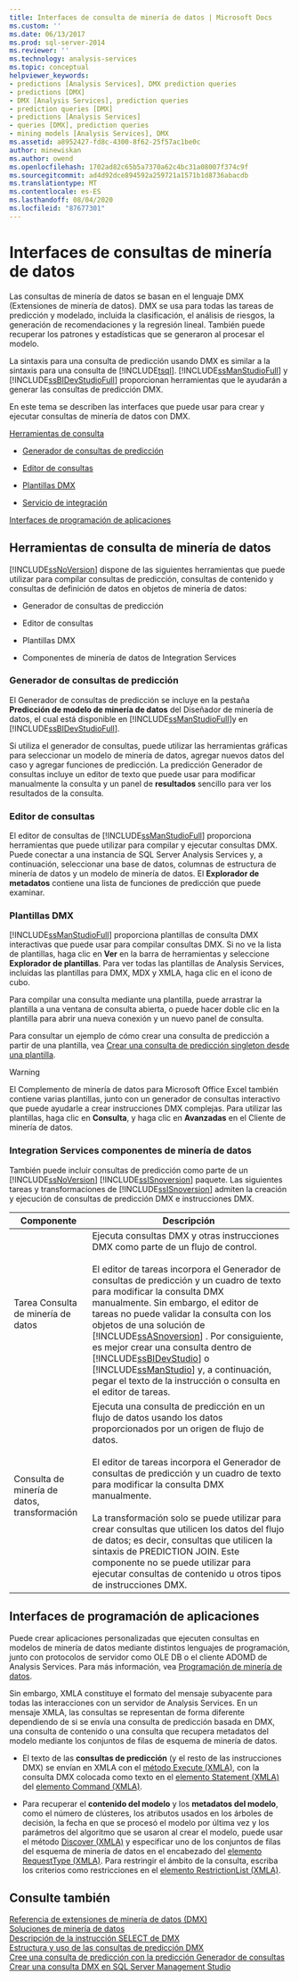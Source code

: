 ```yaml
---
title: Interfaces de consulta de minería de datos | Microsoft Docs
ms.custom: ''
ms.date: 06/13/2017
ms.prod: sql-server-2014
ms.reviewer: ''
ms.technology: analysis-services
ms.topic: conceptual
helpviewer_keywords:
- predictions [Analysis Services], DMX prediction queries
- predictions [DMX]
- DMX [Analysis Services], prediction queries
- prediction queries [DMX]
- predictions [Analysis Services]
- queries [DMX], prediction queries
- mining models [Analysis Services], DMX
ms.assetid: a8952427-fd8c-4300-8f62-25f57ac1be0c
author: minewiskan
ms.author: owend
ms.openlocfilehash: 1702ad82c65b5a7370a62c4bc31a08007f374c9f
ms.sourcegitcommit: ad4d92dce894592a259721a1571b1d8736abacdb
ms.translationtype: MT
ms.contentlocale: es-ES
ms.lasthandoff: 08/04/2020
ms.locfileid: "87677301"
---
```

# <a name="data-mining-query-interfaces"></a>Interfaces de consultas de minería de datos
  Las consultas de minería de datos se basan en el lenguaje DMX (Extensiones de minería de datos). DMX se usa para todas las tareas de predicción y modelado, incluida la clasificación, el análisis de riesgos, la generación de recomendaciones y la regresión lineal. También puede recuperar los patrones y estadísticas que se generaron al procesar el modelo.  
  
 La sintaxis para una consulta de predicción usando DMX es similar a la sintaxis para una consulta de [!INCLUDE[tsql](../../includes/tsql-md.md)]. [!INCLUDE[ssManStudioFull](../../includes/ssmanstudiofull-md.md)] y [!INCLUDE[ssBIDevStudioFull](../../includes/ssbidevstudiofull-md.md)] proporcionan herramientas que le ayudarán a generar las consultas de predicción DMX.  
  
 En este tema se describen las interfaces que puede usar para crear y ejecutar consultas de minería de datos con DMX.  
  
 [Herramientas de consulta](#bkmk_Tools)  
  
-   [Generador de consultas de predicción](#bkmk_Builder)  
  
-   [Editor de consultas](#bkmk_QueryEditor)  
  
-   [Plantillas DMX](#bkmk_Templates)  
  
-   [Servicio de integración](#bkmk_SSIS)  
  
 [Interfaces de programación de aplicaciones](#bkmk_API)  
  
##  <a name="data-mining-query-tools"></a><a name="bkmk_Tools"></a>Herramientas de consulta de minería de datos  
 [!INCLUDE[ssNoVersion](../../includes/ssnoversion-md.md)] dispone de las siguientes herramientas que puede utilizar para compilar consultas de predicción, consultas de contenido y consultas de definición de datos en objetos de minería de datos:  
  
-   Generador de consultas de predicción  
  
-   Editor de consultas  
  
-   Plantillas DMX  
  
-   Componentes de minería de datos de Integration Services  
  
###  <a name="prediction-query-builder"></a><a name="bkmk_Builder"></a>Generador de consultas de predicción  
 El Generador de consultas de predicción se incluye en la pestaña **Predicción de modelo de minería de datos** del Diseñador de minería de datos, el cual está disponible en [!INCLUDE[ssManStudioFull](../../includes/ssmanstudiofull-md.md)]y en [!INCLUDE[ssBIDevStudioFull](../../includes/ssbidevstudiofull-md.md)].  
  
 Si utiliza el generador de consultas, puede utilizar las herramientas gráficas para seleccionar un modelo de minería de datos, agregar nuevos datos del caso y agregar funciones de predicción. La predicción Generador de consultas incluye un editor de texto que puede usar para modificar manualmente la consulta y un panel de **resultados** sencillo para ver los resultados de la consulta.  
  
###  <a name="query-editor"></a><a name="bkmk_QueryEditor"></a>Editor de consultas  
 El editor de consultas de [!INCLUDE[ssManStudioFull](../../includes/ssmanstudiofull-md.md)] proporciona herramientas que puede utilizar para compilar y ejecutar consultas DMX. Puede conectar a una instancia de SQL Server Analysis Services y, a continuación, seleccionar una base de datos, columnas de estructura de minería de datos y un modelo de minería de datos. El **Explorador de metadatos** contiene una lista de funciones de predicción que puede examinar.  
  
###  <a name="dmx-templates"></a><a name="bkmk_Templates"></a>Plantillas DMX  
 [!INCLUDE[ssManStudioFull](../../includes/ssmanstudiofull-md.md)] proporciona plantillas de consulta DMX interactivas que puede usar para compilar consultas DMX. Si no ve la lista de plantillas, haga clic en **Ver** en la barra de herramientas y seleccione **Explorador de plantillas**. Para ver todas las plantillas de Analysis Services, incluidas las plantillas para DMX, MDX y XMLA, haga clic en el icono de cubo.  
  
 Para compilar una consulta mediante una plantilla, puede arrastrar la plantilla a una ventana de consulta abierta, o puede hacer doble clic en la plantilla para abrir una nueva conexión y un nuevo panel de consulta.  
  
 Para consultar un ejemplo de cómo crear una consulta de predicción a partir de una plantilla, vea [Crear una consulta de predicción singleton desde una plantilla](create-a-singleton-prediction-query-from-a-template.md).  
  
> [!WARNING]  
>  El Complemento de minería de datos para Microsoft Office Excel también contiene varias plantillas, junto con un generador de consultas interactivo que puede ayudarle a crear instrucciones DMX complejas. Para utilizar las plantillas, haga clic en **Consulta**, y haga clic en **Avanzadas** en el Cliente de minería de datos.  
  
###  <a name="integration-services-data-mining-components"></a><a name="bkmk_SSIS"></a>Integration Services componentes de minería de datos  
 También puede incluir consultas de predicción como parte de un [!INCLUDE[ssNoVersion](../../includes/ssnoversion-md.md)] [!INCLUDE[ssISnoversion](../../includes/ssisnoversion-md.md)] paquete. Las siguientes tareas y transformaciones de [!INCLUDE[ssISnoversion](../../includes/ssisnoversion-md.md)] admiten la creación y ejecución de consultas de predicción DMX e instrucciones DMX.  
  
|Componente|Descripción|  
|---------------|-----------------|  
|Tarea Consulta de minería de datos|Ejecuta consultas DMX y otras instrucciones DMX como parte de un flujo de control.<br /><br /> El editor de tareas incorpora el Generador de consultas de predicción y un cuadro de texto para modificar la consulta DMX manualmente. Sin embargo, el editor de tareas no puede validar la consulta con los objetos de una solución de [!INCLUDE[ssASnoversion](../../includes/ssasnoversion-md.md)] . Por consiguiente, es mejor crear una consulta dentro de [!INCLUDE[ssBIDevStudio](../../includes/ssbidevstudio-md.md)] o [!INCLUDE[ssManStudio](../../includes/ssmanstudio-md.md)] y, a continuación, pegar el texto de la instrucción o consulta en el editor de tareas.|  
|Consulta de minería de datos, transformación|Ejecuta una consulta de predicción en un flujo de datos usando los datos proporcionados por un origen de flujo de datos.<br /><br /> El editor de tareas incorpora el Generador de consultas de predicción y un cuadro de texto para modificar la consulta DMX manualmente.<br /><br /> La transformación solo se puede utilizar para crear consultas que utilicen los datos del flujo de datos; es decir, consultas que utilicen la sintaxis de PREDICTION JOIN. Este componente no se puede utilizar para ejecutar consultas de contenido u otros tipos de instrucciones DMX.|  
  
##  <a name="application-programming-interfaces"></a><a name="bkmk_API"></a>Interfaces de programación de aplicaciones  
 Puede crear aplicaciones personalizadas que ejecuten consultas en modelos de minería de datos mediante distintos lenguajes de programación, junto con protocolos de servidor como OLE DB o el cliente ADOMD de Analysis Services. Para más información, vea [Programación de minería de datos](../dev-guide/data-mining-programming.md).  
  
 Sin embargo, XMLA constituye el formato del mensaje subyacente para todas las interacciones con un servidor de Analysis Services. En un mensaje XMLA, las consultas se representan de forma diferente dependiendo de si se envía una consulta de predicción basada en DMX, una consulta de contenido o una consulta que recupera metadatos del modelo mediante los conjuntos de filas de esquema de minería de datos.  
  
-   El texto de las **consultas de predicción** (y el resto de las instrucciones DMX) se envían en XMLA con el [método Execute &#40;XMLA&#41;](https://docs.microsoft.com/bi-reference/xmla/xml-elements-methods-execute), con la consulta DMX colocada como texto en el [elemento Statement &#40;XMLA&#41;](https://docs.microsoft.com/bi-reference/xmla/xml-elements-commands/statement-element-xmla) del [elemento Command &#40;XMLA&#41;](https://docs.microsoft.com/bi-reference/xmla/xml-elements-properties/command-element-xmla).  
  
-   Para recuperar el **contenido del modelo** y los **metadatos del modelo**, como el número de clústeres, los atributos usados en los árboles de decisión, la fecha en que se procesó el modelo por última vez y los parámetros del algoritmo que se usaron al crear el modelo, puede usar el método [Discover &#40;XMLA&#41;](https://docs.microsoft.com/bi-reference/xmla/xml-elements-methods-discover) y especificar uno de los conjuntos de filas del esquema de minería de datos en el encabezado del [elemento RequestType &#40;XMLA&#41;](https://docs.microsoft.com/bi-reference/xmla/xml-elements-properties/type-element-xmla). Para restringir el ámbito de la consulta, escriba los criterios como restricciones en el [elemento RestrictionList &#40;XMLA&#41;](https://docs.microsoft.com/bi-reference/xmla/xml-elements-properties/restrictionlist-element-xmla).  
  
## <a name="see-also"></a>Consulte también  
 [Referencia de extensiones de minería de datos &#40;DMX&#41;](/sql/dmx/data-mining-extensions-dmx-reference)   
 [Soluciones de minería de datos](data-mining-solutions.md)   
 [Descripción de la instrucción SELECT de DMX](/sql/dmx/understanding-the-dmx-select-statement)   
 [Estructura y uso de las consultas de predicción DMX](/sql/dmx/structure-and-usage-of-dmx-prediction-queries)   
 [Cree una consulta de predicción con la predicción Generador de consultas](create-a-prediction-query-using-the-prediction-query-builder.md)   
 [Crear una consulta DMX en SQL Server Management Studio](create-a-dmx-query-in-sql-server-management-studio.md)  
  
  
